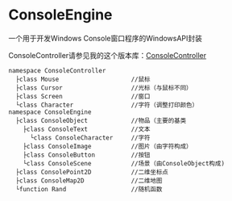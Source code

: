 # ConsoleEngine

一个用于开发Windows Console窗口程序的WindowsAPI封装

ConsoleController请参见我的这个版本库：[ConsoleController](https://github.com/Tomotopieces/ConsoleController)

    namespace ConsoleController
      ├class Mouse                    //鼠标
      ├class Cursor                   //光标（与鼠标不同）
      ├class Screen                   //窗口
      └class Character                //字符（调整打印颜色）
    namespace ConsoleEngine
      ├class ConsoleObject            //物品（主要的基类
        ├class ConsoleText            //文本
          └class ConsoleCharacter     //字符
        ├class ConsoleImage           //图片（由字符构成）
        ├class ConsoleButton          //按钮
        └class ConsoleScene           //场景（由ConsoleObject构成)
      ├class ConsolePoint2D           //二维坐标点
      ├class ConsoleMap2D             //二维地图
      └function Rand                  //随机函数
